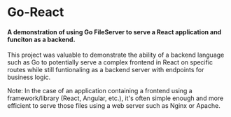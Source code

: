 # Go-React 
#### A demonstration of using Go FileServer to serve a React application and funciton as a backend.

This project was valuable to demonstrate the ability of a backend language such as Go to potentially serve a complex frontend in React on specific routes while still funtionaling as a backend server with endpoints for business logic.

Note: In the case of an application containing a frontend using a framework/library (React, Angular, etc.), it's often simple enough and more efficient to serve those files using a web server such as Nginx or Apache.
